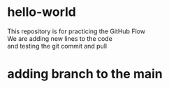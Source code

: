 # hello-world

This repository is for practicing the GitHub Flow  
We are adding new lines to the code  
and testing the git commit and pull  
# adding branch to the main